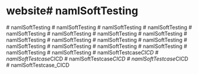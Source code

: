 # website#   n a m l S o f t T e s t i n g  
 #   n a m l S o f t T e s t i n g  
 #   n a m l S o f t T e s t i n g  
 #   n a m l S o f t T e s t i n g  
 #   n a m l S o f t T e s t i n g  
 #   n a m l S o f t T e s t i n g  
 #   n a m l S o f t T e s t i n g  
 #   n a m l S o f t T e s t i n g  
 #   n a m l S o f t T e s t i n g  
 #   n a m l S o f t T e s t i n g  
 #   n a m l S o f t T e s t i n g  
 #   n a m l S o f t T e s t i n g  
 #   n a m l S o f t T e s t i n g  
 #   n a m l S o f t T e s t i n g  
 #   n a m l S o f t T e s t i n g  
 #   n a m l S o f t T e s t i n g  
 #   n a m l S o f t T e s t i n g  
 #   n a m l S o f t T e s t i n g  
 #   n a m l S o f t T e s t i n g  
 #   n a m l S o f t T e s t c a s e _ C I C D  
 #   n a m l S o f t T e s t c a s e _ C I C D  
 #   n a m l S o f t T e s t c a s e _ C I C D  
 #   n a m l S o f t T e s t c a s e _ C I C D  
 #   n a m l S o f t T e s t c a s e _ C I C D  
 